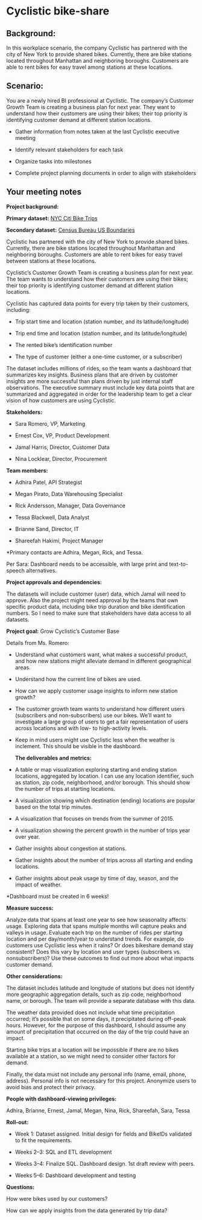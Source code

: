 # Cyclistic bike-share

## Background: 

In this workplace scenario, the company Cyclistic has partnered with the city of New York to provide shared bikes. Currently, there are bike stations located throughout Manhattan and neighboring boroughs. Customers are able to rent bikes for easy travel among stations at these locations. 

## Scenario:

You are a newly hired BI professional at Cyclistic. The company’s Customer Growth Team is creating a business plan for next year. They want to understand how their customers are using their bikes; their top priority is identifying customer demand at different station locations.

* Gather information from notes taken at the last Cyclistic executive meeting 

* Identify relevant stakeholders for each task

* Organize tasks into milestones

* Complete project planning documents in order to align with stakeholders

## Your meeting notes

**Project background:**

**Primary dataset:** [NYC Citi Bike Trips](https://console.cloud.google.com/marketplace/details/city-of-new-york/nyc-citi-bike?project=daring-research-407517)

**Secondary dataset:** [Census Bureau US Boundaries](https://console.cloud.google.com/marketplace/product/united-states-census-bureau/us-geographic-boundaries?project=daring-research-407517)

Cyclistic has partnered with the city of New York to provide shared bikes. Currently, there are bike stations located throughout Manhattan and neighboring boroughs. Customers are able to rent bikes for easy travel between stations at these locations.

Cyclistic’s Customer Growth Team is creating a business plan for next year. The team wants to understand how their customers are using their bikes; their top priority is identifying customer demand at different station locations.

Cyclistic has captured data points for every trip taken by their customers, including:

* Trip start time and location (station number, and its latitude/longitude)

* Trip end time and location (station number, and its latitude/longitude)

* The rented bike’s identification number

* The type of customer (either a one-time customer, or a subscriber)

The dataset includes millions of rides, so the team wants a dashboard that summarizes key insights. Business plans that are driven by customer insights are more successful than plans driven by just internal staff observations. The executive summary must include key data points that are summarized and aggregated in order for the leadership team to get a clear vision of how customers are using Cyclistic.

**Stakeholders:**

* Sara Romero, VP, Marketing

* Ernest Cox, VP,  Product Development

* Jamal Harris, Director, Customer Data

* Nina Locklear, Director, Procurement

**Team members:**

* Adhira Patel, API Strategist

* Megan Pirato, Data Warehousing Specialist

* Rick Andersson, Manager, Data Governance 

* Tessa Blackwell, Data Analyst

* Brianne Sand, Director, IT

* Shareefah Hakimi, Project Manager

*Primary contacts are Adhira, Megan, Rick, and Tessa. 

Per Sara: Dashboard needs to be accessible, with large print and text-to-speech alternatives.

**Project approvals and dependencies:**

The datasets will include customer (user) data, which Jamal will need to approve. Also the project might need approval by the teams that own specific product data, including bike trip duration and bike identification numbers. So I need to make sure that stakeholders have data access to all datasets.

**Project goal:** Grow Cyclistic’s Customer Base

Details from Ms. Romero:

* Understand what customers want, what makes a successful product, and how new stations might alleviate demand in different geographical areas.

* Understand how the current line of bikes are used.

* How can we apply customer usage insights to inform new station growth?

* The customer growth team wants to understand how different users (subscribers and non-subscribers) use our bikes. We’ll want to investigate a large group of users to get a fair representation of users across locations and with low- to high-activity levels.

* Keep in mind users might use Cyclistic less when the weather is inclement. This should be visible in the dashboard.

   **The deliverables and metrics:**

* A table or map visualization exploring starting and ending station locations, aggregated by location. I can use any location identifier, such as station, zip code, neighborhood, and/or borough. This should show the number of trips at starting locations.

* A visualization showing which destination (ending) locations are popular based on the total trip minutes.

* A visualization that focuses on trends from the summer of 2015.

* A visualization showing the percent growth in the number of trips year over year.

* Gather insights about congestion at stations.

* Gather insights about the number of trips across all starting and ending locations.

* Gather insights about peak usage by time of day, season, and the impact of weather.

*Dashboard must be created in 6 weeks!

**Measure success:**

Analyze data that spans at least one year to see how seasonality affects usage. Exploring data that spans multiple months will capture peaks and valleys in usage. Evaluate each trip on the number of rides per starting location and per day/month/year to understand trends. For example, do customers use Cyclistic less when it rains? Or does bikeshare demand stay consistent? Does this vary by location and user types (subscribers vs. nonsubscribers)? Use these outcomes to find out more about what impacts customer demand.

**Other considerations:**

The dataset includes latitude and longitude of stations but does not identify more geographic aggregation details, such as zip code, neighborhood name, or borough. The team will provide a separate database with this data. 

The weather data provided does not include what time precipitation occurred; it’s possible that on some days, it precipitated during off-peak hours. However, for the purpose of this dashboard, I should assume any amount of precipitation that occurred on the day of the trip could have an impact.

Starting bike trips at a location will be impossible if there are no bikes available at a station, so we might need to consider other factors for demand.

Finally, the data must not include any personal info (name, email, phone, address). Personal info is not necessary for this project. Anonymize users to avoid bias and protect their privacy. 

**People with dashboard-viewing privileges:**

Adhira, Brianne, Ernest, Jamal, Megan, Nina, Rick, Shareefah, Sara, Tessa

**Roll-out:**

* Week 1: Dataset assigned. Initial design for fields and BikeIDs validated to fit the requirements.

* Weeks 2–3: SQL and ETL development

* Weeks 3–4: Finalize SQL. Dashboard design. 1st draft review with peers.

* Weeks 5–6: Dashboard development and testing

**Questions:**

How were bikes used by our customers?

How can we apply insights from the data generated by trip data?
